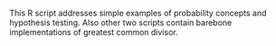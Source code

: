 This R script addresses simple examples of probability concepts and hypothesis testing.
Also other two scripts contain barebone implementations of greatest common divisor.
